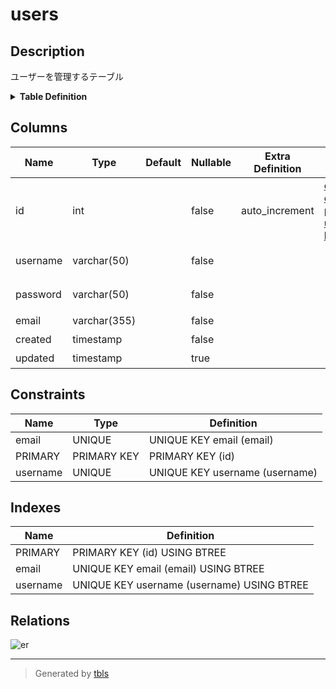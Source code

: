 # users

## Description

ユーザーを管理するテーブル

<details>
<summary><strong>Table Definition</strong></summary>

```sql
CREATE TABLE `users` (
  `id` int NOT NULL AUTO_INCREMENT COMMENT 'ID',
  `username` varchar(50) NOT NULL COMMENT 'ユーザー名',
  `password` varchar(50) NOT NULL COMMENT 'パスワード',
  `email` varchar(355) NOT NULL COMMENT 'メール',
  `created` timestamp NOT NULL COMMENT '作成日時',
  `updated` timestamp NULL DEFAULT NULL COMMENT '更新日時',
  PRIMARY KEY (`id`),
  UNIQUE KEY `username` (`username`),
  UNIQUE KEY `email` (`email`)
) ENGINE=InnoDB AUTO_INCREMENT=[Redacted by tbls] DEFAULT CHARSET=utf8mb4 COLLATE=utf8mb4_0900_ai_ci COMMENT='Users table'
```

</details>

## Columns

| Name | Type | Default | Nullable | Extra Definition | Children | Parents | Comment | Labels |
| ---- | ---- | ------- | -------- | ---------------- | -------- | ------- | ------- | ------ |
| id | int |  | false | auto_increment | [comment_stars](comment_stars.md) [comments](comments.md) [posts](posts.md) [user_options](user_options.md) [logs](logs.md) |  | ID |  |
| username | varchar(50) |  | false |  |  |  | ユーザー名 |  |
| password | varchar(50) |  | false |  |  |  | パスワード | `secure` `encrypted` |
| email | varchar(355) |  | false |  |  |  | メール | `secure` |
| created | timestamp |  | false |  |  |  | 作成日時 |  |
| updated | timestamp |  | true |  |  |  | 更新日時 |  |

## Constraints

| Name | Type | Definition |
| ---- | ---- | ---------- |
| email | UNIQUE | UNIQUE KEY email (email) |
| PRIMARY | PRIMARY KEY | PRIMARY KEY (id) |
| username | UNIQUE | UNIQUE KEY username (username) |

## Indexes

| Name | Definition |
| ---- | ---------- |
| PRIMARY | PRIMARY KEY (id) USING BTREE |
| email | UNIQUE KEY email (email) USING BTREE |
| username | UNIQUE KEY username (username) USING BTREE |

## Relations

![er](users.svg)

---

> Generated by [tbls](https://github.com/k1LoW/tbls)
